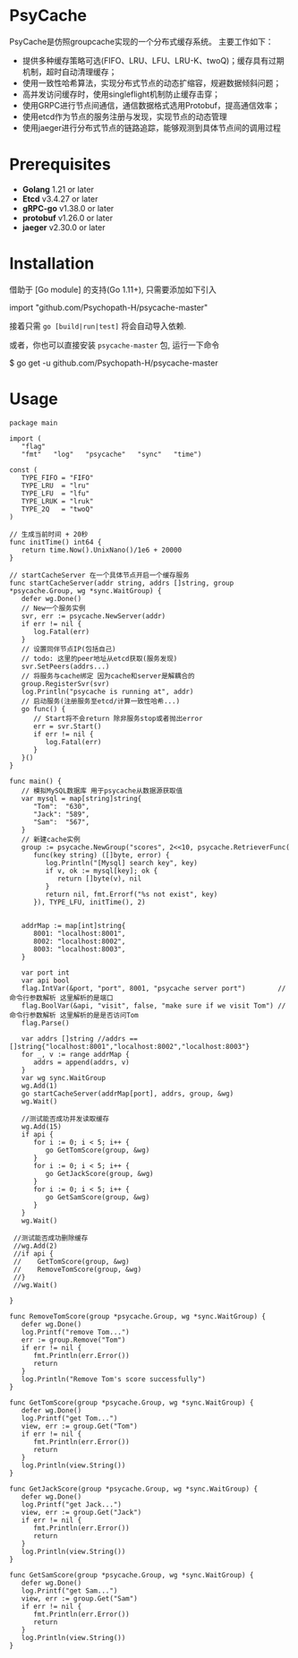 # PsyCache
PsyCache是仿照groupcache实现的一个分布式缓存系统。
主要工作如下：
- 提供多种缓存策略可选(FIFO、LRU、LFU、LRU-K、twoQ)；缓存具有过期机制，超时自动清理缓存；
- 使用一致性哈希算法，实现分布式节点的动态扩缩容，规避数据倾斜问题；
- 高并发访问缓存时，使用singleflight机制防止缓存击穿；
- 使用GRPC进行节点间通信，通信数据格式选用Protobuf，提高通信效率；
- 使用etcd作为节点的服务注册与发现，实现节点的动态管理
- 使用jaeger进行分布式节点的链路追踪，能够观测到具体节点间的调用过程

#  Prerequisites
- **Golang** 1.21 or later
- **Etcd** v3.4.27 or later
-  **gRPC-go** v1.38.0 or later
-  **protobuf** v1.26.0 or later
-  **jaeger** v2.30.0 or later

# Installation

借助于 [Go module] 的支持(Go 1.11+), 只需要添加如下引入

import "github.com/Psychopath-H/psycache-master"

接着只需 `go [build|run|test]` 将会自动导入依赖.

或者，你也可以直接安装 `psycache-master` 包, 运行一下命令

$ go get -u github.com/Psychopath-H/psycache-master

# Usage

```
package main  

import (  
   "flag"  
   "fmt"   "log"   "psycache"   "sync"   "time")  
 
const (  
   TYPE_FIFO = "FIFO"  
   TYPE_LRU  = "lru"  
   TYPE_LFU  = "lfu"  
   TYPE_LRUK = "lruk"  
   TYPE_2Q   = "twoQ"  
)  
  
// 生成当前时间 + 20秒  
func initTime() int64 {  
   return time.Now().UnixNano()/1e6 + 20000  
}  
  
// startCacheServer 在一个具体节点开启一个缓存服务  
func startCacheServer(addr string, addrs []string, group *psycache.Group, wg *sync.WaitGroup) {  
   defer wg.Done()  
   // New一个服务实例  
   svr, err := psycache.NewServer(addr)  
   if err != nil {  
      log.Fatal(err)  
   }  
   // 设置同伴节点IP(包括自己)  
   // todo: 这里的peer地址从etcd获取(服务发现)  
   svr.SetPeers(addrs...)  
   // 将服务与cache绑定 因为cache和server是解耦合的  
   group.RegisterSvr(svr)  
   log.Println("psycache is running at", addr)  
   // 启动服务(注册服务至etcd/计算一致性哈希...)  
   go func() {  
      // Start将不会return 除非服务stop或者抛出error  
      err = svr.Start()  
      if err != nil {  
         log.Fatal(err)  
      }  
   }()  
}  
  
func main() {  
   // 模拟MySQL数据库 用于psycache从数据源获取值  
   var mysql = map[string]string{  
      "Tom":  "630",  
      "Jack": "589",  
      "Sam":  "567",  
   }  
   // 新建cache实例  
   group := psycache.NewGroup("scores", 2<<10, psycache.RetrieverFunc(  
      func(key string) ([]byte, error) {  
         log.Println("[Mysql] search key", key)  
         if v, ok := mysql[key]; ok {  
            return []byte(v), nil  
         }  
         return nil, fmt.Errorf("%s not exist", key)  
      }), TYPE_LFU, initTime(), 2)  
  
  
   addrMap := map[int]string{  
      8001: "localhost:8001",  
      8002: "localhost:8002",  
      8003: "localhost:8003",  
   }  
  
   var port int  
   var api bool  
   flag.IntVar(&port, "port", 8001, "psycache server port")        //命令行参数解析 这里解析的是端口  
   flag.BoolVar(&api, "visit", false, "make sure if we visit Tom") //命令行参数解析 这里解析的是是否访问Tom  
   flag.Parse()  
  
   var addrs []string //addrs == []string{"localhost:8001","localhost:8002","localhost:8003"}  
   for _, v := range addrMap {  
      addrs = append(addrs, v)  
   }  
   var wg sync.WaitGroup  
   wg.Add(1)  
   go startCacheServer(addrMap[port], addrs, group, &wg)  
   wg.Wait()  
  
   //测试能否成功并发读取缓存  
   wg.Add(15)  
   if api {  
      for i := 0; i < 5; i++ {  
         go GetTomScore(group, &wg)  
      }  
      for i := 0; i < 5; i++ {  
         go GetJackScore(group, &wg)  
      }  
      for i := 0; i < 5; i++ {  
         go GetSamScore(group, &wg)  
      }  
   }  
   wg.Wait()  
  
 //测试能否成功删除缓存  
 //wg.Add(2)  
 //if api {
 //    GetTomScore(group, &wg)
 //    RemoveTomScore(group, &wg)
 //}
 //wg.Wait()

}  
  
func RemoveTomScore(group *psycache.Group, wg *sync.WaitGroup) {  
   defer wg.Done()  
   log.Printf("remove Tom...")  
   err := group.Remove("Tom")  
   if err != nil {  
      fmt.Println(err.Error())  
      return  
   }  
   log.Println("Remove Tom's score successfully")  
}  
  
func GetTomScore(group *psycache.Group, wg *sync.WaitGroup) {  
   defer wg.Done()  
   log.Printf("get Tom...")  
   view, err := group.Get("Tom")  
   if err != nil {  
      fmt.Println(err.Error())  
      return  
   }  
   log.Println(view.String())  
}  
  
func GetJackScore(group *psycache.Group, wg *sync.WaitGroup) {  
   defer wg.Done()  
   log.Printf("get Jack...")  
   view, err := group.Get("Jack")  
   if err != nil {  
      fmt.Println(err.Error())  
      return  
   }  
   log.Println(view.String())  
}  
  
func GetSamScore(group *psycache.Group, wg *sync.WaitGroup) {  
   defer wg.Done()  
   log.Printf("get Sam...")  
   view, err := group.Get("Sam")  
   if err != nil {  
      fmt.Println(err.Error())  
      return  
   }  
   log.Println(view.String())  
}
```
